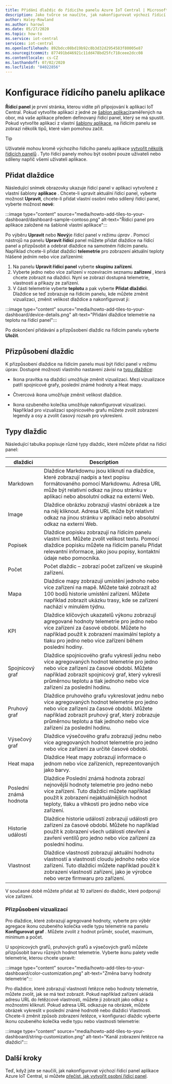 ```yaml
---
title: Přidání dlaždic do řídicího panelu Azure IoT Central | Microsoft Docs
description: Jako tvůrce se naučíte, jak nakonfigurovat výchozí řídicí panel aplikace IoT Central pro Azure pomocí dlaždic.
author: Haley-Rowland
ms.author: harowl
ms.date: 05/27/2020
ms.topic: how-to
ms.service: iot-central
services: iot-central
ms.openlocfilehash: 892bdcc08bd19b92c8b3d32d2954583f80005e87
ms.sourcegitcommit: 877491bd46921c11dd478bd25fc718ceee2dcc08
ms.contentlocale: cs-CZ
ms.lasthandoff: 07/02/2020
ms.locfileid: "84022856"
---
```

# <a name="configure-the-application-dashboard"></a>Konfigurace řídicího panelu aplikace

**Řídicí panel** je první stránka, kterou vidíte při připojování k aplikaci IoT Central. Pokud vytvoříte aplikaci z jedné ze [šablon aplikací](./concepts-app-templates.md)zaměřených na obor, má vaše aplikace předem definovaný řídicí panel, který se má spustit. Pokud vytvoříte aplikaci z vlastní [šablony aplikace](./concepts-app-templates.md), na řídicím panelu se zobrazí několik tipů, které vám pomohou začít.

> [!TIP]
> Uživatelé mohou kromě výchozího řídicího panelu aplikace [vytvořit několik řídicích panelů](howto-create-personal-dashboards.md) . Tyto řídicí panely mohou být osobní pouze uživateli nebo sdíleny napříč všemi uživateli aplikace.  

## <a name="add-tiles"></a>Přidat dlaždice

Následující snímek obrazovky ukazuje řídicí panel v aplikaci vytvořené z vlastní šablony **aplikace** . Chcete-li upravit aktuální řídicí panel, vyberte možnost **Upravit**, chcete-li přidat vlastní osobní nebo sdílený řídicí panel, vyberte možnost **nové**:

:::image type="content" source="media/howto-add-tiles-to-your-dashboard/dashboard-sample-contoso.png" alt-text="Řídicí panel pro aplikace založené na šabloně vlastní aplikace":::

Po výběru **Upravit** nebo **Nový**je řídicí panel v režimu *úprav* . Pomocí nástrojů na panelu **Upravit řídicí** panel můžete přidat dlaždice na řídicí panel a přizpůsobit a odebrat dlaždice na samotném řídicím panelu. Například chcete-li přidat dlaždici **telemetrie** pro zobrazení aktuální teploty hlášené jedním nebo více zařízeními:

1. Na panelu **Upravit řídicí panel** vyberte **skupinu zařízení**.
1. Vyberte jedno nebo více zařízení v rozevíracím seznamu **zařízení** , která chcete zobrazit na dlaždici. Nyní se zobrazí dostupná telemetrie, vlastnosti a příkazy ze zařízení.
1. V části telemetrie vyberte **teplotu** a pak vyberte **Přidat dlaždici**. Dlaždice se teď zobrazuje na řídicím panelu, kde můžete změnit vizualizaci, změnit velikost dlaždice a nakonfigurovat ji:

:::image type="content" source="media/howto-add-tiles-to-your-dashboard/device-details.png" alt-text="Přidání dlaždice telemetrie na teplotu na řídicí panel":::

Po dokončení přidávání a přizpůsobení dlaždic na řídicím panelu vyberte **Uložit**.

## <a name="customize-tiles"></a>Přizpůsobení dlaždic

K přizpůsobení dlaždice na řídicím panelu musí být řídicí panel v režimu úprav. Dostupné možnosti vlastního nastavení závisí na [typu dlaždice](#tile-types):

* Ikona pravítka na dlaždici umožňuje změnit vizualizaci. Mezi vizualizace patří spojnicové grafy, poslední známé hodnoty a Heat mapy.

* Čtvercová ikona umožňuje změnit velikost dlaždice.

* Ikona ozubeného kolečka umožňuje nakonfigurovat vizualizaci. Například pro vizualizaci spojnicového grafu můžete zvolit zobrazení legendy a osy a zvolit časový rozsah pro vykreslení.

## <a name="tile-types"></a>Typy dlaždic

Následující tabulka popisuje různé typy dlaždic, které můžete přidat na řídicí panel:

| dlaždici             | Description |
| ---------------- | ----------- |
| Markdown         | Dlaždice Markdownu jsou kliknutí na dlaždice, které zobrazují nadpis a text popisu formátovaného pomocí Markdownu. Adresa URL může být relativní odkaz na jinou stránku v aplikaci nebo absolutní odkaz na externí Web.|
| Image            | Dlaždice obrázku zobrazují vlastní obrázek a lze na něj kliknout. Adresa URL může být relativní odkaz na jinou stránku v aplikaci nebo absolutní odkaz na externí Web.|
| Popisek            | Dlaždice popisku zobrazují na řídicím panelu vlastní text. Můžete zvolit velikost textu. Pomocí dlaždice popisku můžete na řídicím panelu Přidat relevantní informace, jako jsou popisy, kontaktní údaje nebo pomocníka.|
| Počet            | Počet dlaždic – zobrazí počet zařízení ve skupině zařízení.|
| Mapa              | Dlaždice mapy zobrazují umístění jednoho nebo více zařízení na mapě. Můžete také zobrazit až 100 bodů historie umístění zařízení. Můžete například zobrazit ukázku trasy, kde se zařízení nachází v minulém týdnu.|
| KPI              |  Dlaždice klíčových ukazatelů výkonu zobrazují agregované hodnoty telemetrie pro jedno nebo více zařízení za časové období. Můžete ho například použít k zobrazení maximální teploty a tlaku pro jedno nebo více zařízení během poslední hodiny.|
| Spojnicový graf       | Dlaždice spojnicového grafu vykreslí jednu nebo více agregovaných hodnot telemetrie pro jedno nebo více zařízení za časové období. Můžete například zobrazit spojnicový graf, který vykreslí průměrnou teplotu a tlak jednoho nebo více zařízení za poslední hodinu.|
| Pruhový graf        | Dlaždice pruhového grafu vykreslovat jednu nebo více agregovaných hodnot telemetrie pro jedno nebo více zařízení za časové období. Můžete například zobrazit pruhový graf, který zobrazuje průměrnou teplotu a tlak jednoho nebo více zařízení za poslední hodinu.|
| Výsečový graf        | Dlaždice výsečového grafu zobrazují jednu nebo více agregovaných hodnot telemetrie pro jedno nebo více zařízení za určité časové období.|
| Heat mapa         | Dlaždice Heat mapy zobrazují informace o jednom nebo více zařízeních, reprezentovaných jako barvy.|
| Poslední známá hodnota | Dlaždice Poslední známá hodnota zobrazí nejnovější hodnoty telemetrie pro jedno nebo více zařízení. Tuto dlaždici můžete například použít k zobrazení nejaktuálnějších hodnot teploty, tlaku a vlhkosti pro jedno nebo více zařízení. |
| Historie událostí    | Dlaždice historie událostí zobrazují události pro zařízení za časové období. Můžete ho například použít k zobrazení všech událostí otevření a zavření ventilů pro jedno nebo více zařízení za poslední hodinu.|
| Vlastnost         |  Dlaždice vlastností zobrazují aktuální hodnotu vlastností a vlastností cloudu jednoho nebo více zařízení. Tuto dlaždici můžete například použít k zobrazení vlastností zařízení, jako je výrobce nebo verze firmwaru pro zařízení. |

V současné době můžete přidat až 10 zařízení do dlaždic, které podporují více zařízení.

### <a name="customizing-visualizations"></a>Přizpůsobení vizualizací

Pro dlaždice, které zobrazují agregované hodnoty, vyberte pro výběr agregace ikonu ozubeného kolečka vedle typu telemetrie na panelu **Konfigurovat graf** . Můžete zvolit z hodnot průměr, součet, maximum, minimum a počet.

U spojnicových grafů, pruhových grafů a výsečových grafů můžete přizpůsobit barvu různých hodnot telemetrie. Vyberte ikonu palety vedle telemetrie, kterou chcete upravit:

:::image type="content" source="media/howto-add-tiles-to-your-dashboard/color-customization.png" alt-text="Změna barvy hodnoty telemetrie":::

Pro dlaždice, které zobrazují vlastnosti řetězce nebo hodnoty telemetrie, můžete zvolit, jak se má text zobrazit. Pokud například zařízení ukládá adresu URL do řetězcové vlastnosti, můžete ji zobrazit jako odkaz s možnostmi kliknutí. Pokud adresa URL odkazuje na obrázek, můžete obrázek vykreslit v poslední známé hodnotě nebo dlaždici Vlastnosti. Chcete-li změnit způsob zobrazení řetězce, v konfiguraci dlaždic vyberte ikonu ozubeného kolečka vedle typu nebo vlastnosti telemetrie:

:::image type="content" source="media/howto-add-tiles-to-your-dashboard/string-customization.png" alt-text="Kanál zobrazení řetězce na dlaždici":::

## <a name="next-steps"></a>Další kroky

Teď, když jste se naučili, jak nakonfigurovat výchozí řídicí panel aplikace Azure IoT Central, si můžete [přečíst, jak vytvořit osobní řídicí panel](howto-create-personal-dashboards.md).
